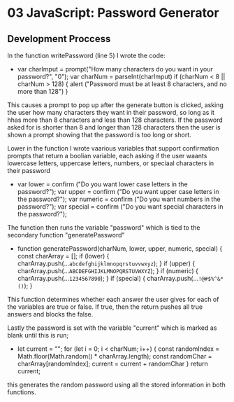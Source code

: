 # 03 JavaScript: Password Generator

## Development Proccess

In the function writePassword (line 5) I wrote the code:

* var charImput = prompt("How many characters do you want in your password?", "0");
  var charNum = parseInt(charImput)
  if (charNum < 8 || charNum > 128) {
    alert ("Password must be at least 8 characters, and no more than 128")
  }

This causes a prompt to pop up after the generate button is clicked, asking the user how many characters they want in their password, so long as it hhas more than 8 characters and less than 128 characters. If the password asked for is shorter than 8 and longer than 128 characters then the user is shown a prompt showing that the password is too long or short.

Lower in the function I wrote vaarious variables that support confirmation prompts that return a boolian variable, each asking if the user waants lowercase letters, uppercase letters, numbers, or speciaal characters in their password

* var lower = confirm ("Do you want lower case letters in the password?");
  var upper = confirm ("Do you want upper case letters in the password?");
  var numeric = confirm ("Do you want numbers in the password?");
  var special = confirm ("Do you want special characters in the password?");

The function then runs the variable "password" which is tied to the secondary function "generatePassword"

* function generatePassword(charNum, lower, upper, numeric, special) {
  const charArray = [];
  if (lower) {
    charArray.push(...`abcdefghijklmnopqrstuvvwxyz`);
  }
  if (upper) {
    charArray.push(...`ABCDEFGHIJKLMNOPQRSTUVWXYZ`);
  }
  if (numeric) {
    charArray.push(...`1234567890`);
  }
  if (special) {
    charArray.push(...`!@#$%^&*()`);
  }

This function determines whether each answer the user gives for each of the variables are true or false. If true, then the return pushes all true answers and blocks the false.

Lastly the password is set with the variable "current" which is marked as blank until this is run;

* let current = "";
  for (let i = 0; i < charNum; i++) {
    const randomIndex = Math.floor(Math.random() * charArray.length);
    const randomChar = charArray[randomIndex];
    current = current + randomChar
  }
  return current;

this generates the random password using all the stored information in both functions.
